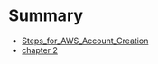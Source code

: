 # Summary

- [Steps_for_AWS_Account_Creation](Steps_for_AWS_Account_Creation.md)
- [chapter 2](./chapter_2.md)

